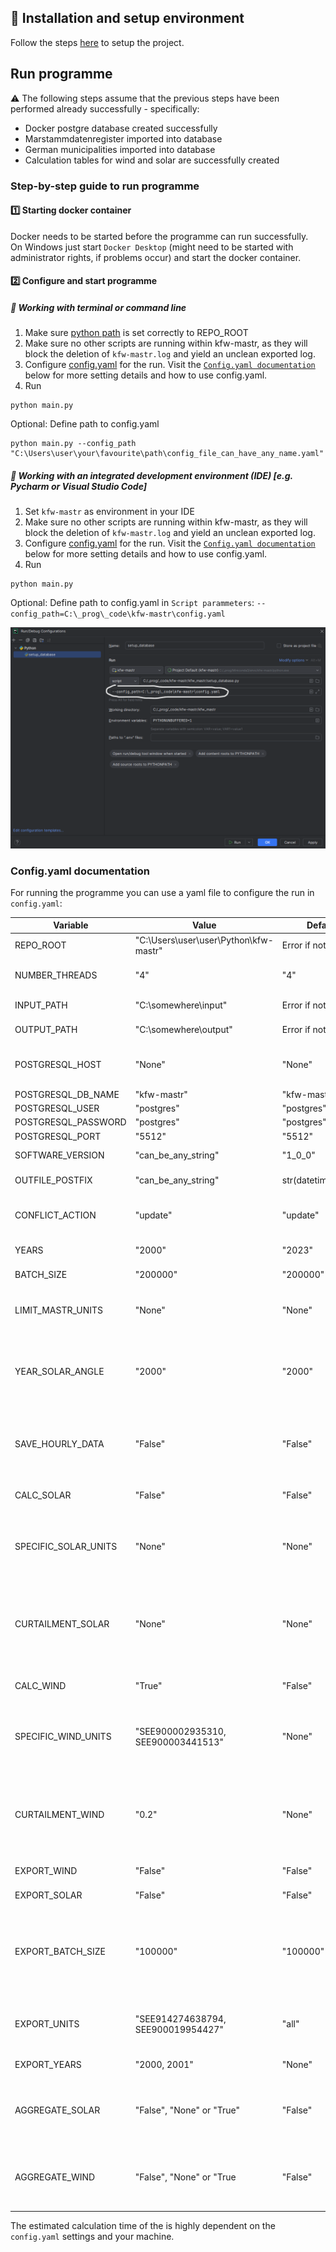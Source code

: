 ## :wrench: Installation and setup environment

Follow the steps [here](/docs/setup_and_install.md) to setup the project.

## Run programme

:warning: The following steps assume that the previous steps have been performed already successfully - specifically:
* Docker postgre database created successfully
* Marstammdatenregister imported into database
* German municipalities imported into database
* Calculation tables for wind and solar are successfully created

### Step-by-step guide to run programme

#### :one: Starting docker container

Docker needs to be started before the programme can run successfully. <br>
On Windows just start `Docker Desktop` (might need to be started with administrator rights, if problems occur) and start the docker container.

#### :two: Configure and start programme

##### :green_book: Working with terminal or command line

1. Make sure [python path](docs/setup_and_install.md#3-set-python-path) is set correctly to REPO_ROOT
2. Make sure no other scripts are running within kfw-mastr, as they will block the deletion of `kfw-mastr.log` and yield an unclean exported log.
3. Configure [config.yaml](config.yaml) for the run. Visit the [`Config.yaml documentation`](#configyaml-documentation) below for more setting details and how to use config.yaml.
4. Run 
```
python main.py
```
Optional: Define path to config.yaml
```
python main.py --config_path "C:\Users\user\your\favourite\path\config_file_can_have_any_name.yaml"
```

##### :orange_book: Working with an integrated development environment (IDE) [e.g. Pycharm or Visual Studio Code]

1. Set `kfw-mastr` as environment in your IDE
2. Make sure no other scripts are running within kfw-mastr, as they will block the deletion of `kfw-mastr.log` and yield an unclean exported log.
3. Configure [config.yaml](config.yaml) for the run. Visit the [`Config.yaml documentation`](#configyaml-documentation) below for more setting details and how to use config.yaml.
4. Run 
```
python main.py
```
Optional: Define path to config.yaml in `Script parammeters`: `--config_path=C:\_prog\_code\kfw-mastr\config.yaml`

![ide_script_parameters.png](docs/ide_script_parameters.png)



### Config.yaml documentation
For running the programme you can use a yaml file to configure the run in `config.yaml`:

| Variable             | Value                                      | Default             | Example                                             | Explanation                                                                                                                                                                    |
|----------------------|--------------------------------------------|---------------------|-----------------------------------------------------|--------------------------------------------------------------------------------------------------------------------------------------------------------------------------------|
| REPO_ROOT            | "C:\\Users\\user\\user\\Python\\kfw-mastr" | Error if not set    |                                                     | Specify path to cloned repo.                                                                                                                                                   |
| NUMBER_THREADS       | "4"                                        | "4"                 | "32"                                                | Specify number of threads for `get_solarposition()`.                                                                                                                           |
| INPUT_PATH           | "C:\\somewhere\\input"                     | Error if not set    |                                                     | Specify path to input folder with weather data.                                                                                                                                |
| OUTPUT_PATH          | "C:\\somewhere\\output"                    | Error if not set    |                                                     | Specify path to output folder.                                                                                                                                                 |
| POSTGRESQL_HOST      | "None"                                     | "None"              |                                                     | Optional: Needed if database is not setup locally, but e.g. in AZURE cloud.                                                                                                    |
| POSTGRESQL_DB_NAME   | "kfw-mastr"                                | "kfw-mastr"         |                                                     | DB name                                                                                                                                                                        |
| POSTGRESQL_USER      | "postgres"                                 | "postgres"          |                                                     | DB user                                                                                                                                                                        |
| POSTGRESQL_PASSWORD  | "postgres"                                 | "postgres"          |                                                     | DB password                                                                                                                                                                    |
| POSTGRESQL_PORT      | "5512"                                     | "5512"              |                                                     | Postgresql host port                                                                                                                                                           |
| SOFTWARE_VERSION     | "can_be_any_string"                        | "1_0_0"             | "1_12_0"                                            | Identifier for programme run.                                                                                                                                                  |
| OUTFILE_POSTFIX      | "can_be_any_string"                        | str(datetime.now()) | "2024-06-26_19-29-20"                               | Identifier for programme run.                                                                                                                                                  |
| CONFLICT_ACTION      | "update"                                   | "update"            | "update" or "skip_existing_row"                     | Decide what to do when calculation is performed for unit that exists already in result table                                                                                   |
| YEARS                | "2000"                                     | "2023"              | "2000, 2001, 2003, 2012, 2022, 2023"                | Specify years to calculate.                                                                                                                                                    |
| BATCH_SIZE           | "200000"                                   | "200000"            | "200"                                               | Defines number of units committed to db in batch.                                                                                                                              |
| LIMIT_MASTR_UNITS    | "None"                                     | "None"              | "21200"                                             | Limit how many MaStR units are loaded from Calculation_wind or Calculation_solar tables.                                                                                       |
| YEAR_SOLAR_ANGLE     | "2000"                                     | "2000"              | "2024"                                              | Defines both: 1. the year in `setup_database.py` for which the solar angles are pre-calculated and 2. the year solar angles are read from db tables `Calculation_solar_angles` |
| SAVE_HOURLY_DATA     | "False"                                    | "False"             | "True"                                              | If "True" the hourly calculated data will be saved to database. This will slow down the calculation process for many units.                                                    |
| CALC_SOLAR           | "False"                                    | "False"             |                                                     | If True, solar electricity generation and capacity factors will be calculated.                                                                                                 | 
| SPECIFIC_SOLAR_UNITS | "None"                                     | "None"              | "SEE900000245244, SEE900000175985, SEE900000473975" | Insert MaStR units. MaStR units from wind, will not yield any results (assuming each ID was only assigned once by BNetzA).                                                     |
| CURTAILMENT_SOLAR    | "None"                                     | "None"              | "0.2"                                               | Value between [0, 1]. Curtailment 20% (20% electricity will be dumped). Each hour will be multiplied with 0.8, which equals 80% of maximal theoretical electricity production. |
| CALC_WIND            | "True"                                     | "False"             |                                                     | If True, wind electricity generation and capacity factors will be calculated.                                                                                                  |
| SPECIFIC_WIND_UNITS  | "SEE900002935310, SEE900003441513"         | "None"              | "SEE900018842459, SEE900019954427, SEE900052108511" | Insert MaStR units. MaStR units from Solar, will not yield any results (assuming each ID was only assigned once by BNetzA).                                                    |
| CURTAILMENT_WIND     | "0.2"                                      | "None"              | "0.2"                                               | Value between [0, 1]. Curtailment 20% (20% electricity will be dumped). Each hour will be multiplied with 0.8, which equals 80% of maximal theoretical electricity production. |
| EXPORT_WIND          | "False"                                    | "False"             | "True"                                              | If "True" wind units are exported.                                                                                                                                             |
| EXPORT_SOLAR         | "False"                                    | "False"             | "True"                                              | If "True" solar units are exported.                                                                                                                                            |
| EXPORT_BATCH_SIZE    | "100000"                                   | "100000"            | "250"                                               | Especially the solar export can be very memory demanding with 4 million rows. Thus, EXPORT_BATCH_SIZE offers the option to export in batches for older machines.               |
| EXPORT_UNITS         | "SEE914274638794, SEE900019954427"         | "all"               | "SEE900006739006, SEE900067974880"                  | Option to export specific MaStR units. Wind and solar units can be inserted together in EXPORT_UNITS.                                                                          |
| EXPORT_YEARS         | "2000, 2001"                               | "None"              | "2000, 2001, 2022, 2023"                            | Defines the years to export from database                                                                                                                                      |
| AGGREGATE_SOLAR      | "False", "None" or "True"                  | "False"             | "True"                                              | Defines wheater an aggreation of solar panels results should be perfomaned, see /ouput/AGGREGATION.md for details                                                              |
| AGGREGATE_WIND       | "False", "None" or "True                   | "False"             | "True"                                              | Defines wheater an aggreation of wind turbines results should be perfomaned, see /ouput/AGGREGATION.md for details                                                             |


The estimated calculation time of the is highly dependent on the `config.yaml` settings and your machine.

